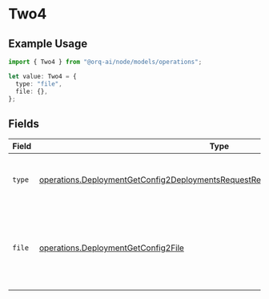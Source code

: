 # Two4

## Example Usage

```typescript
import { Two4 } from "@orq-ai/node/models/operations";

let value: Two4 = {
  type: "file",
  file: {},
};
```

## Fields

| Field                                                                                                                                                                                  | Type                                                                                                                                                                                   | Required                                                                                                                                                                               | Description                                                                                                                                                                            |
| -------------------------------------------------------------------------------------------------------------------------------------------------------------------------------------- | -------------------------------------------------------------------------------------------------------------------------------------------------------------------------------------- | -------------------------------------------------------------------------------------------------------------------------------------------------------------------------------------- | -------------------------------------------------------------------------------------------------------------------------------------------------------------------------------------- |
| `type`                                                                                                                                                                                 | [operations.DeploymentGetConfig2DeploymentsRequestRequestBodyMessages3Content4Type](../../models/operations/deploymentgetconfig2deploymentsrequestrequestbodymessages3content4type.md) | :heavy_check_mark:                                                                                                                                                                     | The type of the content part. Always `file`.                                                                                                                                           |
| `file`                                                                                                                                                                                 | [operations.DeploymentGetConfig2File](../../models/operations/deploymentgetconfig2file.md)                                                                                             | :heavy_check_mark:                                                                                                                                                                     | File data for the content part. Must contain either file_data or uri, but not both.                                                                                                    |